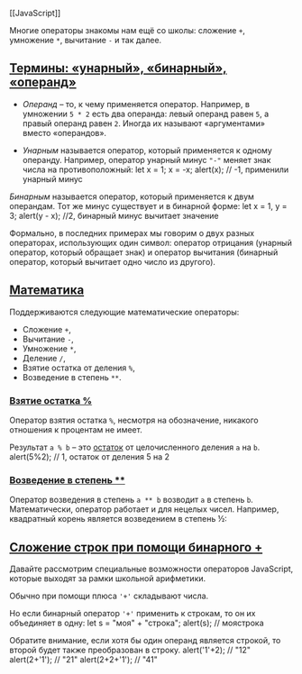[[JavaScript]]

Многие операторы знакомы нам ещё со школы: сложение `+`, умножение `*`, вычитание `-` и так далее.
## [Термины: «унарный», «бинарный», «операнд»](https://learn.javascript.ru/operators#terminy-unarnyy-binarnyy-operand)

- _Операнд_ – то, к чему применяется оператор. Например, в умножении `5 * 2` есть два операнда: левый операнд равен `5`, а правый операнд равен `2`. Иногда их называют «аргументами» вместо «операндов».
    
- _Унарным_ называется оператор, который применяется к одному операнду. Например, оператор унарный минус `"-"` меняет знак числа на противоположный:
let x = 1;
x = -x;
alert(x); // -1, применили унарный минус

_Бинарным_ называется оператор, который применяется к двум операндам. Тот же минус существует и в бинарной форме:
let x = 1, y = 3;
alert(y - x); //2, бинарный минус вычитает значение

Формально, в последних примерах мы говорим о двух разных операторах, использующих один символ: оператор отрицания (унарный оператор, который обращает знак) и оператор вычитания (бинарный оператор, который вычитает одно число из другого).

## [Математика](https://learn.javascript.ru/operators#matematika)

Поддерживаются следующие математические операторы:

- Сложение `+`,
- Вычитание `-`,
- Умножение `*`,
- Деление `/`,
- Взятие остатка от деления `%`,
- Возведение в степень `**`.
### [Взятие остатка %](https://learn.javascript.ru/operators#vzyatie-ostatka)

Оператор взятия остатка `%`, несмотря на обозначение, никакого отношения к процентам не имеет.

Результат `a % b` – это [остаток](https://ru.wikipedia.org/wiki/%D0%94%D0%B5%D0%BB%D0%B5%D0%BD%D0%B8%D0%B5_%D1%81_%D0%BE%D1%81%D1%82%D0%B0%D1%82%D0%BA%D0%BE%D0%BC) от целочисленного деления `a` на `b`.
alert(5%2); // 1, остаток от деления 5 на 2

### [Возведение в степень **](https://learn.javascript.ru/operators#vozvedenie-v-stepen)

Оператор возведения в степень `a ** b` возводит `a` в степень `b`.
Математически, оператор работает и для нецелых чисел. Например, квадратный корень является возведением в степень ½:

## [Сложение строк при помощи бинарного +](https://learn.javascript.ru/operators#slozhenie-strok-pri-pomoschi-binarnogo)

Давайте рассмотрим специальные возможности операторов JavaScript, которые выходят за рамки школьной арифметики.

Обычно при помощи плюса `'+'` складывают числа.

Но если бинарный оператор `'+'` применить к строкам, то он их объединяет в одну:
let s = "моя" + "строка";
alert(s); // моястрока

Обратите внимание, если хотя бы один операнд является строкой, то второй будет также преобразован в строку.
alert('1'+2); // "12"
alert(2+'1'); // "21"
alert(2+2+'1'); // "41"





